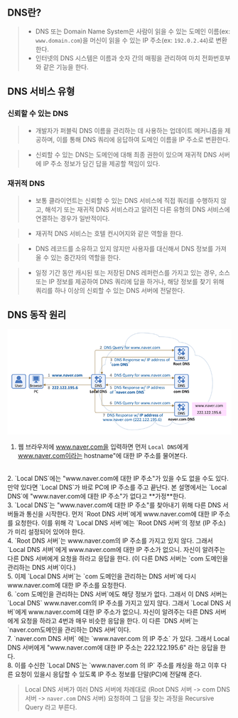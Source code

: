 ## DNS란?

> - DNS 또는 Domain Name System은 사람이 읽을 수 있는 도메인 이름(ex: `www.domain.com`)을 머신이 읽을 수 있는 IP 주소(ex: `192.0.2.44`)로 변환한다.
> - 인터넷의 DNS 시스템은 이름과 숫자 간의 매핑을 관리하여 마치 전화번호부와 같은 기능을 한다.

## DNS 서비스 유형
### 신뢰할 수 있는 DNS
> - 개발자가 퍼블릭 DNS 이름을 관리하는 데 사용하는 업데이트 메커니즘을 제공하며, 이를 통해 DNS 쿼리에 응답하여 도메인 이름을 IP 주소로 변환한다.

> - 신뢰할 수 있는 DNS는 도메인에 대해 최종 권한이 있으며 재귀적 DNS 서버에 IP 주소 정보가 담긴 답을 제공할 책임이 있다.

### 재귀적 DNS

> - 보통 클라이언트는 신뢰할 수 있는 DNS 서비스에 직접 쿼리를 수행하지 않고, 해석기 또는 재귀적 DNS 서비스라고 알려진 다른 유형의 DNS 서비스에 연결하는 경우가 일반적이다.

> - 재귀적 DNS 서비스는 호텔 컨시어지와 같은 역할을 한다.

> - DNS 레코드를 소유하고 있지 않지만 사용자를 대신해서 DNS 정보를 가져올 수 있는 중간자의 역할을 한다.

> - 일정 기간 동안 캐시된 또는 저장된 DNS 레퍼런스를 가지고 있는 경우, 소스 또는 IP 정보를 제공하여 DNS 쿼리에 답을 하거나, 해당 정보를 찾기 위해 쿼리를 하나 이상의 신뢰할 수 있는 DNS 서버에 전달한다.


## DNS 동작 원리
<img src="../../img/DNS_Behavior_Principles.png">

1. 웹 브라우저에 www.naver.com을 입력하면 먼저 `Local DNS`에게 www.naver.com이라는 hostname"에 대한 IP 주소를 물어본다.
<br>
2. `Local DNS`에는 "www.naver.com에 대한 IP 주소"가 있을 수도 없을 수도 있다. 만약 있다면 `Local DNS`가 바로 PC에 IP 주소를 주고 끝난다. 본 설명에서는 `Local DNS`에 "www.naver.com에 대한 IP 주소"가 없다고 **가정**한다.
<br>
3. `Local DNS`는 "www.naver.com에 대한 IP 주소"를 찾아내기 위해 다른 DNS 서버들과 통신을 시작한다. 먼저 `Root DNS 서버`에게 www.naver.com에 대한 IP 주소를 요청한다. 이를 위해 각 `Local DNS 서버`에는 `Root DNS 서버`의 정보 (IP 주소)가 미리 설정되어 있어야 한다.
<br>
4. `Root DNS 서버`는 www.naver.com의 IP 주소를 가지고 있지 않다. 그래서 `Local DNS 서버`에게 www.naver.com에 대한 IP 주소가 없으니. 자신이 알려주는 다른 DNS 서버에게 요청을 하라고 응답을 한다. (이 다른 DNS 서버는 `com 도메인을 관리하는 DNS 서버`이다.)
<br>
5. 이제 `Local DNS 서버`는 `com 도메인을 관리하는 DNS 서버`에 다시 www.naver.com에 대한 IP 주소를 요청한다.
<br>
6. `com 도메인을 관리하는 DNS 서버`에도 해당 정보가 없다. 그래서 이 DNS 서버는 `Local DNS` www.naver.com의 IP 주소를 가지고 있지 않다. 그래서 `Local DNS 서버`에게 www.naver.com에 대한 IP 주소가 없으니. 자신이 알려주는 다른 DNS 서버에게 요청을 하라고 4번과 매우 비슷한 응답을 한다. 이 다른 `DNS 서버`는 `naver.com도메인을 관리하는 DNS 서버`이다.
<br>
7. `naver.com DNS 서버` 에는 `www.naver.com 의 IP 주소` 가 있다. 그래서 Local DNS 서버에게 "www.naver.com에 대한 IP 주소는 222.122.195.6" 라는 응답을 한다.
<br>
8. 이를 수신한 `Local DNS`는 `www.naver.com 의 IP` 주소를 캐싱을 하고 이후 다른 요청이 있을시 응답할 수 있도록 IP 주소 정보를 단말(PC)에 전달해 준다.

> Local DNS 서버가 여러 DNS 서버에 차례대로 (Root DNS 서버 -> com DNS 서버 -> `naver.com` DNS 서버) 요청하여 그 답을 찾는 과정을 Recursive Query 라고 부른다.
